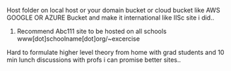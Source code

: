 Host folder  on local host or your domain bucket or cloud bucket like AWS GOOGLE OR AZURE Bucket and make it international like IISc site i did..



1. Recommend Abc111 site to be hosted on all schools
www[dot]schoolname[dot]org/~excercise 

Hard to formulate higher level theory from home with grad students and 10 min lunch discussions with profs i can promise better sites..

